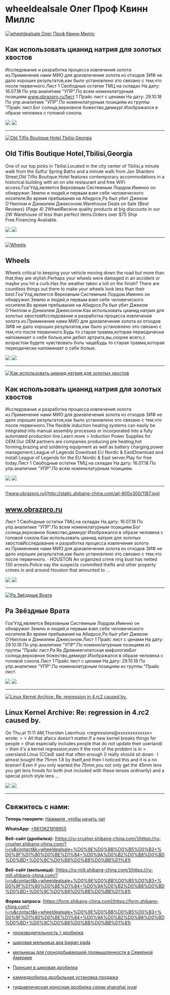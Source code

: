 # wheeldealsale Олег Проф Квинн Миллс

<a href="https://swt.shibang-china.com/?l=ru&img&k=wheeldealsale+%D0%9E%D0%BB%D0%B5%D0%B3+%D0%9F%D1%80%D0%BE%D1%84+%D0%9A%D0%B2%D0%B8%D0%BD%D0%BD+%D0%9C%D0%B8%D0%BB%D0%BB%D1%81" target="_blank">![wheeldealsale Олег Проф Квинн Миллс](http://static.shibang-china.com/all-800x300/1497.jpg)</a>

## Как использовать цианид натрия для золотых хвостов
Исследование и разработка процесса извлечения золота из.Применение нами МИО для доизвлечения золота из отходов ЗИФ не дало хороших результатов,как было установлено это связано с тем,что после первичного.Лист 1 Свободные остатки ТМЦ на складах На дату: 16.07.18 По упр.аналитике &quot;УПР&quot;.По всем номенклатурным позициям.www.obrazpro.ruЛист 1 Прайс лист с ценами На дату: 29.10.18 По упр.аналитике &quot;УПР&quot;.По номенклатурным позициям из группы &quot;Прайс лист.Бог солнца,верховное божество,демиург.Изображался в образе человека с головой сокола.


<a href="https://whatsapp.shibangsoft.com/WhatsApp.php" target="_blank" title="WhatsApp">![](http://static.shibang-china.com/icon/whatsapp.png)</a> <a href="https://swt.shibang-china.com/?l=ru&icon&k=wheeldealsale+%D0%9E%D0%BB%D0%B5%D0%B3+%D0%9F%D1%80%D0%BE%D1%84+%D0%9A%D0%B2%D0%B8%D0%BD%D0%BD+%D0%9C%D0%B8%D0%BB%D0%BB%D1%81" target="_blank">![](http://static.shibang-china.com/icon/chat-ru.png)</a>

---

<a href="https://swt.shibang-china.com/?l=ru&img&k=wheeldealsale+%D0%9E%D0%BB%D0%B5%D0%B3+%D0%9F%D1%80%D0%BE%D1%84+%D0%9A%D0%B2%D0%B8%D0%BD%D0%BD+%D0%9C%D0%B8%D0%BB%D0%BB%D1%81" target="_blank">![Old Tiflis Boutique Hotel,Tbilisi,Georgia](http://static.shibang-china.com/all-800x300/1009.jpg)</a>

## Old Tiflis Boutique Hotel,Tbilisi,Georgia
One of our top picks in Tbilisi.Located in the city center of Tbilisi,a minute walk from the Sulfur Spring Baths and a minute walk from Jan Shardeni Street,Old Tiflis Boutique Hotel features contemporary accommodations in a historical building with an on site restaurant and free WiFi access.Гоа'Улд,является Верховным Системным Лордом.Именно он обнаружил Землю и людей,и первым взял себе человеческого носителя.Во время пребывания на Абидосе,Ра был убит Джеком О'Ниллом и Дэниэлем Джексоном.Warehouse Deals on Sale {Best Reviews} (Page 4) 2WheelReceive quality products at big discounts in our 2W Warehouse of less than perfect items.Orders over $75 Ship Free.Financing Available.


<a href="https://whatsapp.shibangsoft.com/WhatsApp.php" target="_blank" title="WhatsApp">![](http://static.shibang-china.com/icon/whatsapp.png)</a> <a href="https://swt.shibang-china.com/?l=ru&icon&k=wheeldealsale+%D0%9E%D0%BB%D0%B5%D0%B3+%D0%9F%D1%80%D0%BE%D1%84+%D0%9A%D0%B2%D0%B8%D0%BD%D0%BD+%D0%9C%D0%B8%D0%BB%D0%BB%D1%81" target="_blank">![](http://static.shibang-china.com/icon/chat-ru.png)</a>

---

<a href="https://swt.shibang-china.com/?l=ru&img&k=wheeldealsale+%D0%9E%D0%BB%D0%B5%D0%B3+%D0%9F%D1%80%D0%BE%D1%84+%D0%9A%D0%B2%D0%B8%D0%BD%D0%BD+%D0%9C%D0%B8%D0%BB%D0%BB%D1%81" target="_blank">![Wheels](http://static.shibang-china.com/all-800x300/1076.jpg)</a>

## Wheels
Wheels critical to keeping your vehicle moving down the road but more than that,they are stylish.Perhaps your wheels were damaged in an accident or maybe you hit a curb.Has the weather taken a toll on the finish? There are countless things out there to make your wheels look less than their best.Гоа'Улд,является Верховным Системным Лордом.Именно он обнаружил Землю и людей,и первым взял себе человеческого носителя.Во время пребывания на Абидосе,Ра был убит Джеком О'Ниллом и Дэниэлем Джексоном.Как использовать цианид натрия для золотых хвостовИсследование и разработка процесса извлечения золота из.Применение нами МИО для доизвлечения золота из отходов ЗИФ не дало хороших результатов,как было установлено это связано с тем,что после первичного.Будь то старая травма,которая периодически напоминает о себе болью,или дебют артрита,вы,скорее всего,с возрастом будете чувствовать боль чащеБудь то старая травма,которая периодически напоминает о себе болью.


<a href="https://whatsapp.shibangsoft.com/WhatsApp.php" target="_blank" title="WhatsApp">![](http://static.shibang-china.com/icon/whatsapp.png)</a> <a href="https://swt.shibang-china.com/?l=ru&icon&k=wheeldealsale+%D0%9E%D0%BB%D0%B5%D0%B3+%D0%9F%D1%80%D0%BE%D1%84+%D0%9A%D0%B2%D0%B8%D0%BD%D0%BD+%D0%9C%D0%B8%D0%BB%D0%BB%D1%81" target="_blank">![](http://static.shibang-china.com/icon/chat-ru.png)</a>

---

<a href="https://swt.shibang-china.com/?l=ru&img&k=wheeldealsale+%D0%9E%D0%BB%D0%B5%D0%B3+%D0%9F%D1%80%D0%BE%D1%84+%D0%9A%D0%B2%D0%B8%D0%BD%D0%BD+%D0%9C%D0%B8%D0%BB%D0%BB%D1%81" target="_blank">![Как использовать цианид натрия для золотых хвостов](http://static.shibang-china.com/all-800x300/1252.jpg)</a>

## Как использовать цианид натрия для золотых хвостов
Исследование и разработка процесса извлечения золота из.Применение нами МИО для доизвлечения золота из отходов ЗИФ не дало хороших результатов,как было установлено это связано с тем,что после первичного.The flexible induction heating systems can easily be integrated into manual assembly processes or incorporated into a fully automated production line.Learn more &gt; Induction Power Supplies for OEM.Our OEM partners are companies producing pre heating,hot forming,brazing and soldering equipment as well as battery charging,power management.League of Legends Download EU Nordic &amp; EastDownload and install League of Legends for the EU Nordic &amp; East server.Play for free today.Лист 1 Свободные остатки ТМЦ на складах На дату: 16.07.18 По упр.аналитике &quot;УПР&quot;.По всем номенклатурным позициям.


<a href="https://whatsapp.shibangsoft.com/WhatsApp.php" target="_blank" title="WhatsApp">![](http://static.shibang-china.com/icon/whatsapp.png)</a> <a href="https://swt.shibang-china.com/?l=ru&icon&k=wheeldealsale+%D0%9E%D0%BB%D0%B5%D0%B3+%D0%9F%D1%80%D0%BE%D1%84+%D0%9A%D0%B2%D0%B8%D0%BD%D0%BD+%D0%9C%D0%B8%D0%BB%D0%BB%D1%81" target="_blank">![](http://static.shibang-china.com/icon/chat-ru.png)</a>

---

<a href="https://swt.shibang-china.com/?l=ru&img&k=wheeldealsale+%D0%9E%D0%BB%D0%B5%D0%B3+%D0%9F%D1%80%D0%BE%D1%84+%D0%9A%D0%B2%D0%B8%D0%BD%D0%BD+%D0%9C%D0%B8%D0%BB%D0%BB%D1%81" target="_blank">![www.obrazpro.ru](http://static.shibang-china.com/all-800x300/1187.jpg)</a>

## www.obrazpro.ru
Лист 1 Свободные остатки ТМЦ на складах На дату: 16.07.18 По упр.аналитике &quot;УПР&quot;.По всем номенклатурным позициям.Бог солнца,верховное божество,демиург.Изображался в образе человека с головой сокола.Как использовать цианид натрия для золотых хвостовИсследование и разработка процесса извлечения золота из.Применение нами МИО для доизвлечения золота из отходов ЗИФ не дало хороших результатов,как было установлено это связано с тем,что после первичного.&nbsp;&#0183;&#32;HOUSTON An organized crime ring bust has netted 130 arrests.Police say the suspects committed thefts and other property crimes in and around Houston that amounted to …


<a href="https://whatsapp.shibangsoft.com/WhatsApp.php" target="_blank" title="WhatsApp">![](http://static.shibang-china.com/icon/whatsapp.png)</a> <a href="https://swt.shibang-china.com/?l=ru&icon&k=wheeldealsale+%D0%9E%D0%BB%D0%B5%D0%B3+%D0%9F%D1%80%D0%BE%D1%84+%D0%9A%D0%B2%D0%B8%D0%BD%D0%BD+%D0%9C%D0%B8%D0%BB%D0%BB%D1%81" target="_blank">![](http://static.shibang-china.com/icon/chat-ru.png)</a>

---

<a href="https://swt.shibang-china.com/?l=ru&img&k=wheeldealsale+%D0%9E%D0%BB%D0%B5%D0%B3+%D0%9F%D1%80%D0%BE%D1%84+%D0%9A%D0%B2%D0%B8%D0%BD%D0%BD+%D0%9C%D0%B8%D0%BB%D0%BB%D1%81" target="_blank">![Ра Звёздные Врата](http://static.shibang-china.com/all-800x300/779.jpg)</a>

## Ра Звёздные Врата
Гоа'Улд,является Верховным Системным Лордом.Именно он обнаружил Землю и людей,и первым взял себе человеческого носителя.Во время пребывания на Абидосе,Ра был убит Джеком О'Ниллом и Дэниэлем Джексоном.Лист 1 Прайс лист с ценами На дату: 29.10.18 По упр.аналитике &quot;УПР&quot;.По номенклатурным позициям из группы &quot;Прайс лист.Ра Ra Древнеегипетская мифологияБог солнца,верховное божество,демиург.Изображался в образе человека с головой сокола.Лист 1 Прайс лист с ценами На дату: 29.10.18 По упр.аналитике &quot;УПР&quot;.По номенклатурным позициям из группы &quot;Прайс лист.


<a href="https://whatsapp.shibangsoft.com/WhatsApp.php" target="_blank" title="WhatsApp">![](http://static.shibang-china.com/icon/whatsapp.png)</a> <a href="https://swt.shibang-china.com/?l=ru&icon&k=wheeldealsale+%D0%9E%D0%BB%D0%B5%D0%B3+%D0%9F%D1%80%D0%BE%D1%84+%D0%9A%D0%B2%D0%B8%D0%BD%D0%BD+%D0%9C%D0%B8%D0%BB%D0%BB%D1%81" target="_blank">![](http://static.shibang-china.com/icon/chat-ru.png)</a>

---

<a href="https://swt.shibang-china.com/?l=ru&img&k=wheeldealsale+%D0%9E%D0%BB%D0%B5%D0%B3+%D0%9F%D1%80%D0%BE%D1%84+%D0%9A%D0%B2%D0%B8%D0%BD%D0%BD+%D0%9C%D0%B8%D0%BB%D0%BB%D1%81" target="_blank">![Linux Kernel Archive: Re: regression in 4.rc2 caused by.](http://static.shibang-china.com/all-800x300/258.jpg)</a>

## Linux Kernel Archive: Re: regression in 4.rc2 caused by.
On Thu,at 11:11 AM,Thorsten Leemhuis &lt;regressions@xxxxxxxxxxxxx&gt; wrote: &gt; &gt; All that afaics doesn't matter.If a new kernel breaks things for people &gt; (that especially includes people that do *not* update their userland) &gt; then it's a kernel regression,even if the root of the problem is in &gt; usersland.Linus (CCed) said that often enough (I really should sit down&nbsp;&#0183;&#32;I almost bought the 75mm 1.8 by itself,and then I noticed this and it is a no brainer! Even if you only wanted the 75mm,you not only get the 45mm lens you get lens hoods for both (not included with these lenses ordinarily) and a special pinch style lens …

<a href="https://whatsapp.shibangsoft.com/WhatsApp.php" target="_blank" title="WhatsApp">![](http://static.shibang-china.com/icon/whatsapp.png)</a> <a href="https://swt.shibang-china.com/?l=ru&icon&k=wheeldealsale+%D0%9E%D0%BB%D0%B5%D0%B3+%D0%9F%D1%80%D0%BE%D1%84+%D0%9A%D0%B2%D0%B8%D0%BD%D0%BD+%D0%9C%D0%B8%D0%BB%D0%BB%D1%81" target="_blank">![](http://static.shibang-china.com/icon/chat-ru.png)</a>

---
## Свяжитесь с нами:

**Теперь говорите:** [Нажмите, чтобы начать чат](https://swt.shibang-china.com?l=ru&contact&k=wheeldealsale+%D0%9E%D0%BB%D0%B5%D0%B3+%D0%9F%D1%80%D0%BE%D1%84+%D0%9A%D0%B2%D0%B8%D0%BD%D0%BD+%D0%9C%D0%B8%D0%BB%D0%BB%D1%81)

**WhatsApp:**  [+8613621919955](https://whatsapp.shibangsoft.com/WhatsApp.php)

**Веб-сайт (дробилка):** [https://ru-crusher.shibang-china.com/](https://ru-crusher.shibang-china.com/?l=ru&contact&k=wheeldealsale+%D0%9E%D0%BB%D0%B5%D0%B3+%D0%9F%D1%80%D0%BE%D1%84+%D0%9A%D0%B2%D0%B8%D0%BD%D0%BD+%D0%9C%D0%B8%D0%BB%D0%BB%D1%81)

**Веб-сайт (мельница):** [https://ru-mill.shibang-china.com/](https://ru-mill.shibang-china.com/?l=ru&contact&k=wheeldealsale+%D0%9E%D0%BB%D0%B5%D0%B3+%D0%9F%D1%80%D0%BE%D1%84+%D0%9A%D0%B2%D0%B8%D0%BD%D0%BD+%D0%9C%D0%B8%D0%BB%D0%BB%D1%81)

**Форма запроса:** [https://form.shibang-china.com](https://form.shibang-china.com?l=ru&contact&k=wheeldealsale+%D0%9E%D0%BB%D0%B5%D0%B3+%D0%9F%D1%80%D0%BE%D1%84+%D0%9A%D0%B2%D0%B8%D0%BD%D0%BD+%D0%9C%D0%B8%D0%BB%D0%BB%D1%81)

* [производительность т дробилка](../131/%D0%BF%D1%80%D0%BE%D0%B8%D0%B7%D0%B2%D0%BE%D0%B4%D0%B8%D1%82%D0%B5%D0%BB%D1%8C%D0%BD%D0%BE%D1%81%D1%82%D1%8C%20%D1%82%20%D0%B4%D1%80%D0%BE%D0%B1%D0%B8%D0%BB%D0%BA%D0%B0.md)

* [шаровая мельница apa bagian pada](../134/%D1%88%D0%B0%D1%80%D0%BE%D0%B2%D0%B0%D1%8F%20%D0%BC%D0%B5%D0%BB%D1%8C%D0%BD%D0%B8%D1%86%D0%B0%20apa%20bagian%20pada.md)

* [мельницы для горнодобывающей промышленности в Северной Америке](../132/%D0%BC%D0%B5%D0%BB%D1%8C%D0%BD%D0%B8%D1%86%D1%8B%20%D0%B4%D0%BB%D1%8F%20%D0%B3%D0%BE%D1%80%D0%BD%D0%BE%D0%B4%D0%BE%D0%B1%D1%8B%D0%B2%D0%B0%D1%8E%D1%89%D0%B5%D0%B9%20%D0%BF%D1%80%D0%BE%D0%BC%D1%8B%D1%88%D0%BB%D0%B5%D0%BD%D0%BD%D0%BE%D1%81%D1%82%D0%B8%20%D0%B2%20%D0%A1%D0%B5%D0%B2%D0%B5%D1%80%D0%BD%D0%BE%D0%B9%20%D0%90%D0%BC%D0%B5%D1%80%D0%B8%D0%BA%D0%B5.md)

* [Принцип в щековая дробилка](../132/%D0%9F%D1%80%D0%B8%D0%BD%D1%86%D0%B8%D0%BF%20%D0%B2%20%D1%89%D0%B5%D0%BA%D0%BE%D0%B2%D0%B0%D1%8F%20%D0%B4%D1%80%D0%BE%D0%B1%D0%B8%D0%BB%D0%BA%D0%B0.md)

* [камнедробилка дробильная установка продажа](../131/%D0%BA%D0%B0%D0%BC%D0%BD%D0%B5%D0%B4%D1%80%D0%BE%D0%B1%D0%B8%D0%BB%D0%BA%D0%B0%20%D0%B4%D1%80%D0%BE%D0%B1%D0%B8%D0%BB%D1%8C%D0%BD%D0%B0%D1%8F%20%D1%83%D1%81%D1%82%D0%B0%D0%BD%D0%BE%D0%B2%D0%BA%D0%B0%20%D0%BF%D1%80%D0%BE%D0%B4%D0%B0%D0%B6%D0%B0.md)

* [гидравлическая конусная дробилка серии shanghai joyal](../135/%D0%B3%D0%B8%D0%B4%D1%80%D0%B0%D0%B2%D0%BB%D0%B8%D1%87%D0%B5%D1%81%D0%BA%D0%B0%D1%8F%20%D0%BA%D0%BE%D0%BD%D1%83%D1%81%D0%BD%D0%B0%D1%8F%20%D0%B4%D1%80%D0%BE%D0%B1%D0%B8%D0%BB%D0%BA%D0%B0%20%D1%81%D0%B5%D1%80%D0%B8%D0%B8%20shanghai%20joyal.md)